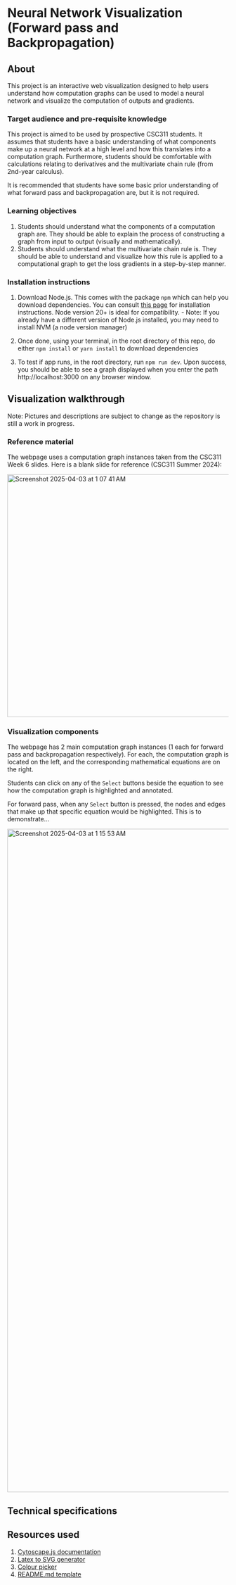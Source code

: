 # Neural Network Visualization (Forward pass and Backpropagation)

## About 
This project is an interactive web visualization designed to help users understand how computation graphs can be used to model a neural network and visualize the computation of outputs and gradients.

### Target audience and pre-requisite knowledge
This project is aimed to be used by prospective CSC311 students. It assumes that students have a basic understanding of what components make up a neural network at a high level and how this translates into a computation graph. Furthermore, students should be comfortable with calculations relating to derivatives and the multivariate chain rule (from 2nd-year calculus). 

It is recommended that students have some basic prior understanding of what forward pass and backpropagation are, but it is not required. 

### Learning objectives
1. Students should understand what the components of a computation graph are. They should be able to explain the process of constructing a graph from input to output (visually and mathematically).
2. Students should understand what the multivariate chain rule is. They should be able to understand and visualize how this rule is applied to a computational graph to get the loss gradients in a step-by-step manner. 

### Installation instructions 
1. Download Node.js. This comes with the package `npm` which can help you download dependencies. You can consult [this page](https://docs.npmjs.com/downloading-and-installing-node-js-and-npm.) for installation instructions. Node version 20+ is ideal for compatibility.
         - Note: If you already have a different version of Node.js installed, you may need to install NVM (a node version manager) 

2. Once done, using your terminal, in the root directory of this repo, do either `npm install` or `yarn install` to download dependencies

3. To test if app runs, in the root directory, run `npm run dev`. Upon success, you should be able to see a graph displayed when you enter the path http://localhost:3000 on any browser window.

## Visualization walkthrough 
Note: Pictures and descriptions are subject to change as the repository is still a work in progress. 

### Reference material 
The webpage uses a computation graph instances taken from the CSC311 Week 6 slides. Here is a blank slide for reference (CSC311 Summer 2024):

<img width="552" alt="Screenshot 2025-04-03 at 1 07 41 AM" src="https://github.com/user-attachments/assets/fa01649c-abb6-45fd-a7c0-976ce9db3f7c" />

### Visualization components 
The webpage has 2 main computation graph instances (1 each for forward pass and backpropagation respectively). For each, the computation graph is located on the left, and the corresponding mathematical equations are on the right. 

Students can click on any of the ```Select``` buttons beside the equation to see how the computation graph is highlighted and annotated. 

For forward pass, when any ```Select``` button is pressed, the nodes and edges that make up that specific equation would be highlighted. This is to demonstrate...

<img width="1508" alt="Screenshot 2025-04-03 at 1 15 53 AM" src="https://github.com/user-attachments/assets/28645950-d247-4f5b-b586-90881cd0f60b" />



## Technical specifications 

## Resources used
1. [Cytoscape.js documentation](https://js.cytoscape.org/)
2. [Latex to SVG generator](https://viereck.ch/latex-to-svg/)
3. [Colour picker](https://htmlcolorcodes.com/color-picker/)
4. [README.md template](https://www.makeareadme.com/)
